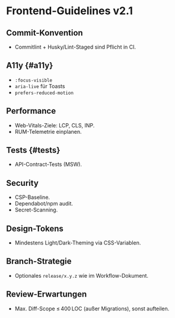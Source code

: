 # Frontend-Guidelines v2.1

## Commit-Konvention
- Commitlint + Husky/Lint-Staged sind Pflicht in CI.

## A11y {#a11y}
- `:focus-visible`
- `aria-live` für Toasts
- `prefers-reduced-motion`

## Performance
- Web-Vitals-Ziele: LCP, CLS, INP.
- RUM-Telemetrie einplanen.

## Tests {#tests}
- API-Contract-Tests (MSW).

## Security
- CSP-Baseline.
- Dependabot/npm audit.
- Secret-Scanning.

## Design-Tokens
- Mindestens Light/Dark-Theming via CSS-Variablen.

## Branch-Strategie
- Optionales `release/x.y.z` wie im Workflow-Dokument.

## Review-Erwartungen
- Max. Diff-Scope ≤ 400 LOC (außer Migrations), sonst aufteilen.
